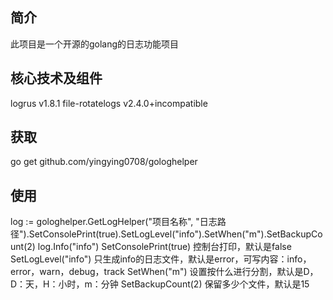 ## 简介
此项目是一个开源的golang的日志功能项目

## 核心技术及组件
logrus v1.8.1
file-rotatelogs v2.4.0+incompatible

## 获取
go get github.com/yingying0708/gologhelper

## 使用
log := gologhelper.GetLogHelper("项目名称", "日志路径").SetConsolePrint(true).SetLogLevel("info").SetWhen("m").SetBackupCount(2)
log.Info("info")
SetConsolePrint(true)  控制台打印，默认是false
SetLogLevel("info")    只生成info的日志文件，默认是error，可写内容：info，error，warn，debug，track
SetWhen("m")           设置按什么进行分割，默认是D，D：天，H：小时，m：分钟
SetBackupCount(2)      保留多少个文件，默认是15

